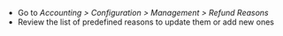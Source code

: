 - Go to *Accounting \> Configuration \> Management \> Refund Reasons*
- Review the list of predefined reasons to update them or add new ones
